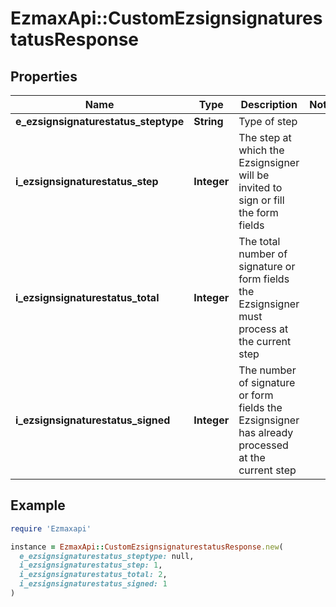 # EzmaxApi::CustomEzsignsignaturestatusResponse

## Properties

| Name | Type | Description | Notes |
| ---- | ---- | ----------- | ----- |
| **e_ezsignsignaturestatus_steptype** | **String** | Type of step |  |
| **i_ezsignsignaturestatus_step** | **Integer** | The step at which the Ezsignsigner will be invited to sign or fill the form fields |  |
| **i_ezsignsignaturestatus_total** | **Integer** | The total number of signature or form fields the Ezsignsigner must process at the current step |  |
| **i_ezsignsignaturestatus_signed** | **Integer** | The number of signature or form fields the Ezsignsigner has already processed at the current step |  |

## Example

```ruby
require 'Ezmaxapi'

instance = EzmaxApi::CustomEzsignsignaturestatusResponse.new(
  e_ezsignsignaturestatus_steptype: null,
  i_ezsignsignaturestatus_step: 1,
  i_ezsignsignaturestatus_total: 2,
  i_ezsignsignaturestatus_signed: 1
)
```


